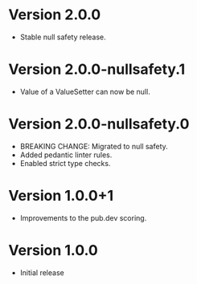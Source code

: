 # Version 2.0.0

- Stable null safety release.

# Version 2.0.0-nullsafety.1

- Value of a ValueSetter can now be null.

# Version 2.0.0-nullsafety.0

- BREAKING CHANGE: Migrated to null safety.
- Added pedantic linter rules.
- Enabled strict type checks.

# Version 1.0.0+1

- Improvements to the pub.dev scoring.

# Version 1.0.0

- Initial release
